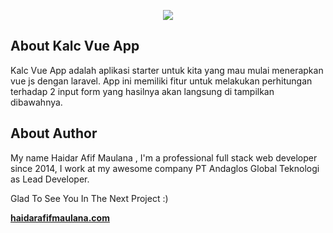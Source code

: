 <p align="center"><img src="https://pbs.twimg.com/media/CsggDViXEAAciLJ.jpg"></p>

## About Kalc Vue App

Kalc Vue App adalah aplikasi starter untuk kita yang mau mulai menerapkan vue js dengan laravel. App ini memiliki fitur untuk melakukan perhitungan terhadap 2 input form yang hasilnya akan langsung di tampilkan dibawahnya.

## About Author 

My name Haidar Afif Maulana , I'm a professional full stack web developer since 2014, I work at my awesome company PT Andaglos Global Teknologi as Lead Developer. 

Glad To See You In The Next Project :)

**[haidarafifmaulana.com](https://haidarafifmaulana.com)**


